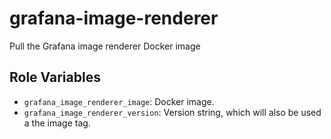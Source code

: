 grafana-image-renderer
======================

Pull the Grafana image renderer Docker image

Role Variables
--------------

* `grafana_image_renderer_image`: Docker image.
* `grafana_image_renderer_version`: Version string, which will also be used a the image tag.
